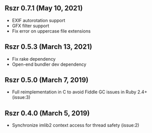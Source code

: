 ## Rszr 0.7.1 (May 10, 2021) ##

* EXIF autorotation support
* GFX filter support
* Fix error on uppercase file extensions


## Rszr 0.5.3 (March 13, 2021) ##

* Fix rake dependency
* Open-end bundler dev dependency


## Rszr 0.5.0 (March 7, 2019) ##

*   Full reimplementation in C to avoid Fiddle GC issues in Ruby 2.4+ (issue:3)


## Rszr 0.4.0 (March 5, 2019) ##

*   Synchronize imlib2 context access for thread safety (issue:2)


